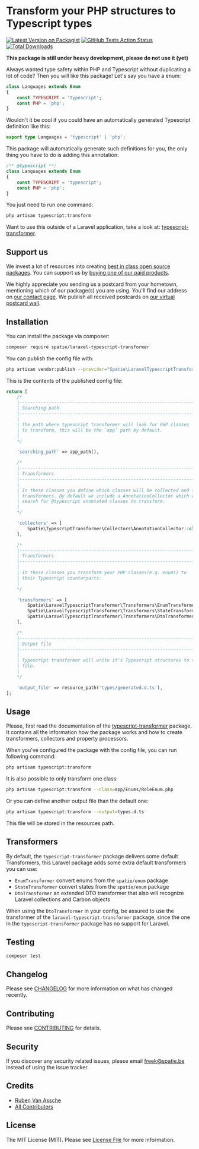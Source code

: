 # Transform your PHP structures to Typescript types

[![Latest Version on Packagist](https://img.shields.io/packagist/v/spatie/typescript-transformer.svg?style=flat-square)](https://packagist.org/packages/spatie/typescript-transformer)
[![GitHub Tests Action Status](https://img.shields.io/github/workflow/status/spatie/typescript-transformer/run-tests?label=tests)](https://github.com/spatie/typescript-transformer/actions?query=workflow%3Arun-tests+branch%3Amaster)
[![Total Downloads](https://img.shields.io/packagist/dt/spatie/typescript-transformer.svg?style=flat-square)](https://packagist.org/packages/spatie/typescript-transformer)

**This package is still under heavy development, please do not use it (yet)**

Always wanted type safety within PHP and Typescript without duplicating a lot of code? Then you will like this package! Let's say you have a enum:

```php
class Languages extends Enum
{
    const TYPESCRIPT = 'typescript';
    const PHP = 'php';
}
```

Wouldn't it be cool if you could have an automatically generated Typescript definition like this:

```typescript
export type Languages = 'typescript' | 'php';
```

This package will automatically generate such definitions for you, the only thing you have to do is adding this annotation:

```php
/** @typescript **/
class Languages extends Enum
{
    const TYPESCRIPT = 'typescript';
    const PHP = 'php';
}
```

You just need to run one command:

```bash
php artisan typescript:transform
```

Want to use this outside of a Laravel application, take a look at: [typescript-transformer](https://github.com/spatie/typescript-transformer).

## Support us

We invest a lot of resources into creating [best in class open source packages](https://spatie.be/open-source). You can support us by [buying one of our paid products](https://spatie.be/open-source/support-us). 

We highly appreciate you sending us a postcard from your hometown, mentioning which of our package(s) you are using. You'll find our address on [our contact page](https://spatie.be/about-us). We publish all received postcards on [our virtual postcard wall](https://spatie.be/open-source/postcards).

## Installation

You can install the package via composer:

```bash
composer require spatie/laravel-typescript-transformer
```

You can publish the config file with:
```bash
php artisan vendor:publish --provider="Spatie\LaravelTypescriptTransformer\TypescriptTransformerServiceProvider" --tag="config"
```

This is the contents of the published config file:

```php
return [
    /*
    |--------------------------------------------------------------------------
    | Searching path
    |--------------------------------------------------------------------------
    |
    | The path where typescript transformer will look for PHP classes
    | to transform, this will be the `app` path by default.
    |
    */

    'searching_path' => app_path(),

    /*
    |--------------------------------------------------------------------------
    | Transformers
    |--------------------------------------------------------------------------
    |
    | In these classes you define which classes will be collected and fed to
    | transformers. By default we include a AnnotationCollector which will
    | search for @typescript annotated classes to transform.
    |
    */

    'collectors' => [
        Spatie\TypescriptTransformer\Collectors\AnnotationCollector::class,
    ],

    /*
    |--------------------------------------------------------------------------
    | Transformers
    |--------------------------------------------------------------------------
    |
    | In these classes you transform your PHP classes(e.g. enums) to
    | their Typescript counterparts.
    |
    */

    'transformers' => [
        Spatie\LaravelTypescriptTransformer\Transformers\EnumTransformer::class,
        Spatie\LaravelTypescriptTransformer\Transformers\StateTransformer::class,
        Spatie\LaravelTypescriptTransformer\Transformers\DtoTransformer::class,
    ],

    /*
    |--------------------------------------------------------------------------
    | Output file
    |--------------------------------------------------------------------------
    |
    | Typescript transformer will write it's Typescript structures to this
    | file.
    |
    */

    'output_file' => resource_path('types/generated.d.ts'),
];
```

## Usage

Please, first read the documentation of the [typescript-transformer](https://github.com/spatie/typescript-transformer/blob/master/README.md) package. It contains all the information how the package works and how to create transformers, collectors and property processors.

When you've configured the package with the config file, you can run following command:

```bash
php artisan typescript:transform
```

It is also possible to only transform one class:

```bash
php artisan typescript:transform --class=app/Enums/RoleEnum.php
```

Or you can define another output file than the default one:

```bash
php artisan typescript:transform --output=types.d.ts
```

This file will be stored in the resources path.

## Transformers

By default, the `typescript-transformer` package delivers some default Transformers, this Laravel package adds some extra default transformers you can use:

- `EnumTransformer` convert enums from the `spatie/enum` package
- `StateTransformer` convert states from the `spatie/enum` package
- `DtoTransformer` an extended DTO transformer that also will recognize Laravel collections and Carbon objects

When using the `DtoTransformer` in your config, be assured to use the transformer of the `laravel-typescript-transformer` package, since the one in the `typescript-transformer` package has no support for Laravel.

## Testing

``` bash
composer test
```

## Changelog

Please see [CHANGELOG](CHANGELOG.md) for more information on what has changed recently.

## Contributing

Please see [CONTRIBUTING](CONTRIBUTING.md) for details.

## Security

If you discover any security related issues, please email freek@spatie.be instead of using the issue tracker.

## Credits

- [Ruben Van Assche](https://github.com/rubenvanassche)
- [All Contributors](../../contributors)

## License

The MIT License (MIT). Please see [License File](LICENSE.md) for more information.
